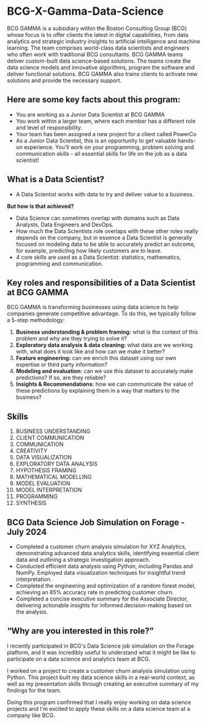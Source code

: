 # BCG-X-Gamma-Data-Science
BCG GAMMA is a subsidiary within the Boston Consulting Group (BCG) whose focus is to offer clients the latest in digital capabilities, from data analytics and strategic industry insights to artificial intelligence and machine learning.   The team comprises world-class data scientists and engineers who often work with traditional BCG consultants. BCG GAMMA teams deliver custom-built data science-based solutions. The teams create the data science models and innovative algorithms, program the software and deliver functional solutions. BCG GAMMA also trains clients to activate new solutions and provide the necessary support.

## Here are some key facts about this program:

* You are working as a Junior Data Scientist at BCG GAMMA
* You work within a larger team, where each member has a different role and level of responsibility.
* Your team has been assigned a new project for a client called PowerCo
* As a Junior Data Scientist, this is an opportunity to get valuable hands-on experience. You’ll work on your programming, problem solving and communication skills - all essential skills for life on the job as a data scientist!

## What is a Data Scientist?

* A Data Scientist works with data to try and deliver value to a business.

__But how is that achieved?__

* Data Science can sometimes overlap with domains such as Data Analysts, Data Engineers and DevOps.
* How much the Data Scientists role overlaps with these other roles really depends on the company, but in essence a Data Scientist is generally focused on modeling data to be able to accurately predict an outcome, for example, predicting how likely customers are to leave.
* 4 core skills are used as a Data Scientist: statistics, mathematics, programming and communication.

## Key roles and responsibilities of a Data Scientist at BCG GAMMA
BCG GAMMA is transforming businesses using data science to help companies generate competitive advantage. To do this, we typically follow a 5-step methodology:

1. __Business understanding & problem framing:__ what is the context of this problem and why are they trying to solve it?
2. __Exploratory data analysis & data cleaning:__ what data are we working with, what does it look like and how can we make it better?
3. __Feature engineering:__ can we enrich this dataset using our own expertise or third party information?
4. __Modeling and evaluation:__ can we use this dataset to accurately make predictions? If so, are they reliable?
5. __Insights & Recommendations:__ how we can communicate the value of these predictions by explaining them in a way that matters to the business?
## Skills
1. BUSINESS UNDERSTANDING
2. CLIENT COMMUNICATION
3. COMMUNICATION
4. CREATIVITY
5. DATA VISUALIZATION
6. EXPLORATORY DATA ANALYSIS
7. HYPOTHESIS FRAMING
8. MATHEMATICAL MODELLING
9. MODEL EVALUATION
10. MODEL INTERPRETATION
11. PROGRAMMING
12. SYNTHESIS
## BCG Data Science Job Simulation on Forage - July 2024
 * Completed a customer churn analysis simulation for XYZ Analytics,
   demonstrating advanced data analytics skills, identifying essential client
   data and outlining a strategic investigation approach.
 * Conducted efficient data analysis using Python, including Pandas and NumPy.
   Employed data visualization techniques for insightful trend interpretation.
 * Completed the engineering and optimization of a random forest model,
   achieving an 85% accuracy rate in predicting customer churn.
 * Completed a concise executive summary for the Associate Director, delivering
   actionable insights for informed decision-making based on the analysis.
## “Why are you interested in this role?”

I recently participated in BCG's Data Science job simulation on the Forage platform, and it was incredibly useful to understand what it might be like to participate on a data science and analytics team at BCG.

I worked on a project to create a customer churn analysis simulation using Python. This project built my data science skills in a real-world context, as well as my presentation skills through creating an executive summary of my findings for the team. 

Doing this program confirmed that I really enjoy working on data science projects and I'm excited to apply these skills on a data science team at a company like BCG.
